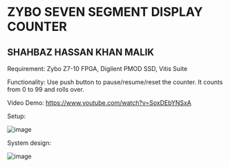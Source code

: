 # ZYBO SEVEN SEGMENT DISPLAY COUNTER
## SHAHBAZ HASSAN KHAN MALIK

Requirement: Zybo Z7-10 FPGA, Digilent PMOD SSD, Vitis Suite

Functionality: Use push button to pause/resume/reset the counter. It counts from 0 to 99 and rolls over.

Video Demo: https://www.youtube.com/watch?v=SoxDEbYNSxA

Setup: 

![image](https://user-images.githubusercontent.com/98668171/167274311-878eb3f1-5d78-496a-9a07-04a85c6953cb.png)

System design: 

![image](https://user-images.githubusercontent.com/98668171/167274315-3f5b4272-7c3e-4cb8-89f8-1c97b7369fde.png)


